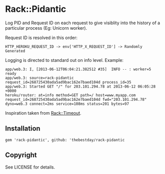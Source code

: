# Rack::Pidantic

Log PID and Request ID on each request to give visiblity into the history
of a particular process (Eg: Unicorn worker).

Request ID is resolved in this order:

    HTTP_HEROKU_REQUEST_ID -> env['HTTP_X_REQUEST_ID'] -> Randomly Generated

Logging is directed to standard out on info level. Example:

    app/web.3: I, [2013-06-12T06:04:21.382512 #35]  INFO -- : worker=5 ready
    app/web.3: source=rack-pidantic request_id=268725430ada5ad9bac162e7baed104d process_id=35
    app/web.3: Started GET "/" for 203.101.294.78 at 2013-06-12 06:05:28 +0000
    heroku/router: at=info method=GET path=/ host=www.myapp.com request_id=268725430ada5ad9bac162e7baed104d fwd="203.101.294.78" dyno=web.3 connect=2ms service=108ms status=201 bytes=97

Inspiration taken from [Rack::Timeout](https://github.com/kch/rack-timeout).

## Installation

    gem 'rack-pidantic', github: 'thebestday/rack-pidantic

## Copyright

See LICENSE for details.
